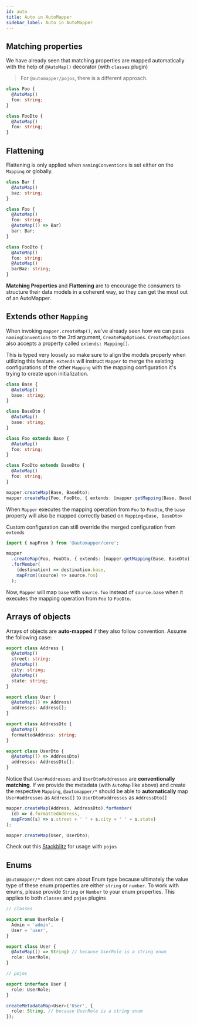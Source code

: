 ```yaml
---
id: auto
title: Auto in AutoMapper
sidebar_label: Auto in AutoMapper
---
```


## Matching properties

We have already seen that matching properties are mapped automatically with the help of `@AutoMap()` decorator (with `classes` plugin)

> For `@automapper/pojos`, there is a different approach.

```ts
class Foo {
  @AutoMap()
  foo: string;
}

class FooDto {
  @AutoMap()
  foo: string;
}
```

## Flattening

Flattening is only applied when `namingConventions` is set either on the `Mapping` or globally.

```ts
class Bar {
  @AutoMap()
  baz: string;
}

class Foo {
  @AutoMap()
  foo: string;
  @AutoMap(() => Bar)
  bar: Bar;
}

class FooDto {
  @AutoMap()
  foo: string;
  @AutoMap()
  barBaz: string;
}
```

**Matching Properties** and **Flattening** are to encourage the consumers to structure their data models in a coherent way, so they can get the most out of an AutoMapper.

## Extends other `Mapping`

When invoking `mapper.createMap()`, we've already seen how we can pass `namingConventions` to the 3rd argument, `CreateMapOptions`. `CreateMapOptions` also accepts a property called `extends: Mapping[]`.

This is typed very loosely so make sure to align the models properly when utilizing this feature. `extends` will instruct `Mapper` to merge the existing configurations of the other `Mapping` with the mapping configuration it's trying to create upon initialization.

```ts
class Base {
  @AutoMap()
  base: string;
}

class BaseDto {
  @AutoMap()
  base: string;
}

class Foo extends Base {
  @AutoMap()
  foo: string;
}

class FooDto extends BaseDto {
  @AutoMap()
  foo: string;
}

mapper.createMap(Base, BaseDto);
mapper.createMap(Foo, FooDto, { extends: [mapper.getMapping(Base, BaseDto)] });
```

When `Mapper` executes the mapping operation from `Foo` to `FooDto`, the `base` property will also be mapped correctly based on `Mapping<Base, BaseDto>`

Custom configuration can still override the merged configuration from `extends`

```ts
import { mapFrom } from '@automapper/core';

mapper
  .createMap(Foo, FooDto, { extends: [mapper.getMapping(Base, BaseDto)] })
  .forMember(
    (destination) => destination.base,
    mapFrom((source) => source.foo)
  );
```

Now, `Mapper` will map `base` with `source.foo` instead of `source.base` when it executes the mapping operation from `Foo` to `FooDto`.

## Arrays of objects

Arrays of objects are **auto-mapped** if they also follow convention. Assume the following case:

```ts
export class Address {
  @AutoMap()
  street: string;
  @AutoMap()
  city: string;
  @AutoMap()
  state: string;
}

export class User {
  @AutoMap(() => Address)
  addresses: Address[];
}

export class AddressDto {
  @AutoMap()
  formattedAddress: string;
}

export class UserDto {
  @AutoMap(() => AddressDto)
  addresses: AddressDto[];
}
```

Notice that `User#addresses` and `UserDto#addresses` are **conventionally matching**. If we provide the metadata (with `AutoMap` like above) and create the respective `Mapping`, `@automapper/*` should be able to **automatically** map `User#addresses` as `Address[]` to `UserDto#addresses` as `AddressDto[]`

```ts
mapper.createMap(Address, AddressDto).forMember(
  (d) => d.formattedAddress,
  mapFrom((s) => s.street + ' ' + s.city + ' ' + s.state)
);

mapper.createMap(User, UserDto);
```

Check out this [Stackblitz](https://stackblitz.com/edit/typescript-automapper-jlxuv8) for usage with `pojos`

## Enums

`@automapper/*` does not care about Enum type because ultimately the value type of these enum properties are either `string` or `number`. To work with enums, please provide `String` or `Number` to your enum properties. This applies to both `classes` and `pojos` plugins

```ts
// classes

export enum UserRole {
  Admin = 'admin',
  User = 'user',
}

export class User {
  @AutoMap(() => String) // because UserRole is a string enum
  role: UserRole;
}

// pojos

export interface User {
  role: UserRole;
}

createMetadataMap<User>('User', {
  role: String, // because UserRole is a string enum
});
```
